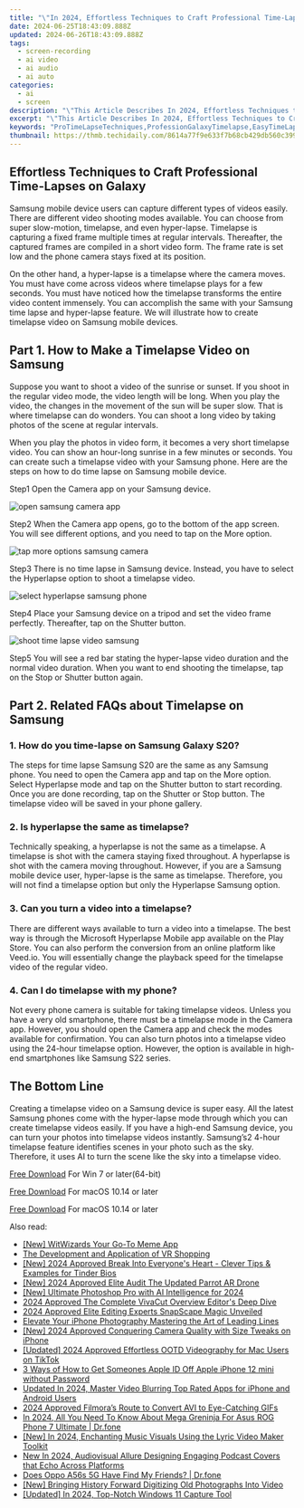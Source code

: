 ```yaml
---
title: "\"In 2024, Effortless Techniques to Craft Professional Time-Lapses on Galaxy\""
date: 2024-06-25T18:43:09.888Z
updated: 2024-06-26T18:43:09.888Z
tags: 
  - screen-recording
  - ai video
  - ai audio
  - ai auto
categories: 
  - ai
  - screen
description: "\"This Article Describes In 2024, Effortless Techniques to Craft Professional Time-Lapses on Galaxy\""
excerpt: "\"This Article Describes In 2024, Effortless Techniques to Craft Professional Time-Lapses on Galaxy\""
keywords: "ProTimeLapseTechniques,ProfessionGalaxyTimelapse,EasyTimeLapseCrafting,TimeLapseProfessionalism,GalaxyTimeLapseMethods,EffortlessTimeCapture,SpaceLapsesEaseTechniques"
thumbnail: https://thmb.techidaily.com/8614a77f9e633f7b68cb429db560c3992306d2b5be6c80ea6d2432a854e4bb42.jpg
---
```


## Effortless Techniques to Craft Professional Time-Lapses on Galaxy

Samsung mobile device users can capture different types of videos easily. There are different video shooting modes available. You can choose from super slow-motion, timelapse, and even hyper-lapse. Timelapse is capturing a fixed frame multiple times at regular intervals. Thereafter, the captured frames are compiled in a short video form. The frame rate is set low and the phone camera stays fixed at its position.

On the other hand, a hyper-lapse is a timelapse where the camera moves. You must have come across videos where timelapse plays for a few seconds. You must have noticed how the timelapse transforms the entire video content immensely. You can accomplish the same with your Samsung time lapse and hyper-lapse feature. We will illustrate how to create timelapse video on Samsung mobile devices.

## Part 1\. How to Make a Timelapse Video on Samsung

Suppose you want to shoot a video of the sunrise or sunset. If you shoot in the regular video mode, the video length will be long. When you play the video, the changes in the movement of the sun will be super slow. That is where timelapse can do wonders. You can shoot a long video by taking photos of the scene at regular intervals.

When you play the photos in video form, it becomes a very short timelapse video. You can show an hour-long sunrise in a few minutes or seconds. You can create such a timelapse video with your Samsung phone. Here are the steps on how to do time lapse on Samsung mobile device.

Step1 Open the Camera app on your Samsung device.

![open samsung camera app](https://images.wondershare.com/filmora/article-images/2022/11/open-samsung-camera-app.jpg)

Step2 When the Camera app opens, go to the bottom of the app screen. You will see different options, and you need to tap on the More option.

![tap more options samsung camera](https://images.wondershare.com/filmora/article-images/2022/11/tap-more-options-samsung-camera.jpg)

Step3 There is no time lapse in Samsung device. Instead, you have to select the Hyperlapse option to shoot a timelapse video.

![select hyperlapse samsung phone](https://images.wondershare.com/filmora/article-images/2022/11/select-hyperlapse-samsung-phone.jpg)

Step4 Place your Samsung device on a tripod and set the video frame perfectly. Thereafter, tap on the Shutter button.

![shoot time lapse video samsung](https://images.wondershare.com/filmora/article-images/2022/11/shoot-time-lapse-video-samsung.jpg)

Step5 You will see a red bar stating the hyper-lapse video duration and the normal video duration. When you want to end shooting the timelapse, tap on the Stop or Shutter button again.

## Part 2\. Related FAQs about Timelapse on Samsung

### 1\. How do you time-lapse on Samsung Galaxy S20?

The steps for time lapse Samsung S20 are the same as any Samsung phone. You need to open the Camera app and tap on the More option. Select Hyperlapse mode and tap on the Shutter button to start recording. Once you are done recording, tap on the Shutter or Stop button. The timelapse video will be saved in your phone gallery.

### 2\. Is hyperlapse the same as timelapse?

Technically speaking, a hyperlapse is not the same as a timelapse. A timelapse is shot with the camera staying fixed throughout. A hyperlapse is shot with the camera moving throughout. However, if you are a Samsung mobile device user, hyper-lapse is the same as timelapse. Therefore, you will not find a timelapse option but only the Hyperlapse Samsung option.

### 3\. Can you turn a video into a timelapse?

There are different ways available to turn a video into a timelapse. The best way is through the Microsoft Hyperlapse Mobile app available on the Play Store. You can also perform the conversion from an online platform like Veed.io. You will essentially change the playback speed for the timelapse video of the regular video.

### 4\. Can I do timelapse with my phone?

Not every phone camera is suitable for taking timelapse videos. Unless you have a very old smartphone, there must be a timelapse mode in the Camera app. However, you should open the Camera app and check the modes available for confirmation. You can also turn photos into a timelapse video using the 24-hour timelapse option. However, the option is available in high-end smartphones like Samsung S22 series.

## The Bottom Line

Creating a timelapse video on a Samsung device is super easy. All the latest Samsung phones come with the hyper-lapse mode through which you can create timelapse videos easily. If you have a high-end Samsung device, you can turn your photos into timelapse videos instantly. Samsung’s2 4-hour timelapse feature identifies scenes in your photo such as the sky. Therefore, it uses AI to turn the scene like the sky into a timelapse video.

[Free Download](https://tools.techidaily.com/wondershare/filmora/download/) For Win 7 or later(64-bit)

[Free Download](https://tools.techidaily.com/wondershare/filmora/download/) For macOS 10.14 or later

[Free Download](https://tools.techidaily.com/wondershare/filmora/download/) For macOS 10.14 or later

<ins class="adsbygoogle"
     style="display:block"
     data-ad-format="autorelaxed"
     data-ad-client="ca-pub-7571918770474297"
     data-ad-slot="1223367746"></ins>

<ins class="adsbygoogle"
     style="display:block"
     data-ad-format="autorelaxed"
     data-ad-client="ca-pub-7571918770474297"
     data-ad-slot="1223367746"></ins>



<ins class="adsbygoogle"
     style="display:block"
     data-ad-client="ca-pub-7571918770474297"
     data-ad-slot="8358498916"
     data-ad-format="auto"
     data-full-width-responsive="true"></ins>


<span class="atpl-alsoreadstyle">Also read:</span>
<div><ul>
<li><a href="https://fox-helps.techidaily.com/new-witwizards-your-go-to-meme-app/"><u>[New] WitWizards  Your Go-To Meme App</u></a></li>
<li><a href="https://fox-helps.techidaily.com/the-development-and-application-of-vr-shopping/"><u>The Development and Application of VR Shopping</u></a></li>
<li><a href="https://fox-helps.techidaily.com/new-2024-approved-break-into-everyones-heart-clever-tips-and-examples-for-tinder-bios/"><u>[New] 2024 Approved  Break Into Everyone's Heart - Clever Tips & Examples for Tinder Bios</u></a></li>
<li><a href="https://fox-helps.techidaily.com/new-2024-approved-elite-audit-the-updated-parrot-ar-drone/"><u>[New] 2024 Approved  Elite Audit  The Updated Parrot AR Drone</u></a></li>
<li><a href="https://fox-helps.techidaily.com/new-ultimate-photoshop-pro-with-ai-intelligence-for-2024/"><u>[New] Ultimate Photoshop Pro with AI Intelligence for 2024</u></a></li>
<li><a href="https://fox-helps.techidaily.com/2024-approved-the-complete-vivacut-overview-editors-deep-dive/"><u>2024 Approved  The Complete VivaCut Overview  Editor's Deep Dive</u></a></li>
<li><a href="https://fox-helps.techidaily.com/2024-approved-elite-editing-experts-snapscape-magic-unveiled/"><u>2024 Approved  Elite Editing Experts  SnapScape Magic Unveiled</u></a></li>
<li><a href="https://fox-helps.techidaily.com/elevate-your-iphone-photography-mastering-the-art-of-leading-lines/"><u>Elevate Your iPhone Photography  Mastering the Art of Leading Lines</u></a></li>
<li><a href="https://fox-helps.techidaily.com/new-2024-approved-conquering-camera-quality-with-size-tweaks-on-iphone/"><u>[New] 2024 Approved  Conquering Camera Quality with Size Tweaks on iPhone</u></a></li>
<li><a href="https://tiktok-clips.techidaily.com/updated-2024-approved-effortless-ootd-videography-for-mac-users-on-tiktok/"><u>[Updated] 2024 Approved  Effortless OOTD Videography for Mac Users on TikTok</u></a></li>
<li><a href="https://apple-account.techidaily.com/3-ways-of-how-to-get-someones-apple-id-off-apple-iphone-12-mini-without-password-by-drfone-ios/"><u>3 Ways of How to Get Someones Apple ID Off Apple iPhone 12 mini without Password</u></a></li>
<li><a href="https://smart-video-editing.techidaily.com/updated-in-2024-master-video-blurring-top-rated-apps-for-iphone-and-android-users/"><u>Updated In 2024, Master Video Blurring Top Rated Apps for iPhone and Android Users</u></a></li>
<li><a href="https://some-techniques.techidaily.com/2024-approved-filmoras-route-to-convert-avi-to-eye-catching-gifs/"><u>2024 Approved  Filmora’s Route to Convert AVI to Eye-Catching GIFs</u></a></li>
<li><a href="https://android-pokemon-go.techidaily.com/in-2024-all-you-need-to-know-about-mega-greninja-for-asus-rog-phone-7-ultimate-drfone-by-drfone-virtual-android/"><u>In 2024, All You Need To Know About Mega Greninja For Asus ROG Phone 7 Ultimate | Dr.fone</u></a></li>
<li><a href="https://facebook-video-footage.techidaily.com/new-in-2024-enchanting-music-visuals-using-the-lyric-video-maker-toolkit/"><u>[New] In 2024, Enchanting Music Visuals Using the Lyric Video Maker Toolkit</u></a></li>
<li><a href="https://sound-optimizing.techidaily.com/new-in-2024-audiovisual-allure-designing-engaging-podcast-covers-that-echo-across-platforms/"><u>New In 2024, Audiovisual Allure Designing Engaging Podcast Covers that Echo Across Platforms</u></a></li>
<li><a href="https://location-social.techidaily.com/does-oppo-a56s-5g-have-find-my-friends-drfone-by-drfone-virtual-android/"><u>Does Oppo A56s 5G Have Find My Friends? | Dr.fone</u></a></li>
<li><a href="https://extra-resources.techidaily.com/new-bringing-history-forward-digitizing-old-photographs-into-video/"><u>[New] Bringing History Forward  Digitizing Old Photographs Into Video</u></a></li>
<li><a href="https://screen-mirroring-recording.techidaily.com/updated-in-2024-top-notch-windows-11-capture-tool/"><u>[Updated] In 2024, Top-Notch Windows 11 Capture Tool</u></a></li>
</ul></div>
